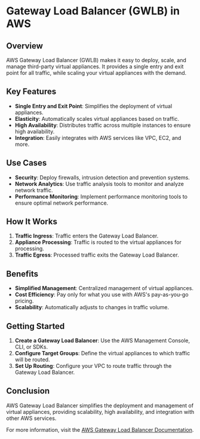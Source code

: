 # Gateway Load Balancer (GWLB) in AWS

## Overview
AWS Gateway Load Balancer (GWLB) makes it easy to deploy, scale, and manage third-party virtual appliances. It provides a single entry and exit point for all traffic, while scaling your virtual appliances with the demand.

## Key Features
- **Single Entry and Exit Point**: Simplifies the deployment of virtual appliances.
- **Elasticity**: Automatically scales virtual appliances based on traffic.
- **High Availability**: Distributes traffic across multiple instances to ensure high availability.
- **Integration**: Easily integrates with AWS services like VPC, EC2, and more.

## Use Cases
- **Security**: Deploy firewalls, intrusion detection and prevention systems.
- **Network Analytics**: Use traffic analysis tools to monitor and analyze network traffic.
- **Performance Monitoring**: Implement performance monitoring tools to ensure optimal network performance.

## How It Works
1. **Traffic Ingress**: Traffic enters the Gateway Load Balancer.
2. **Appliance Processing**: Traffic is routed to the virtual appliances for processing.
3. **Traffic Egress**: Processed traffic exits the Gateway Load Balancer.

## Benefits
- **Simplified Management**: Centralized management of virtual appliances.
- **Cost Efficiency**: Pay only for what you use with AWS's pay-as-you-go pricing.
- **Scalability**: Automatically adjusts to changes in traffic volume.

## Getting Started
1. **Create a Gateway Load Balancer**: Use the AWS Management Console, CLI, or SDKs.
2. **Configure Target Groups**: Define the virtual appliances to which traffic will be routed.
3. **Set Up Routing**: Configure your VPC to route traffic through the Gateway Load Balancer.

## Conclusion
AWS Gateway Load Balancer simplifies the deployment and management of virtual appliances, providing scalability, high availability, and integration with other AWS services.

For more information, visit the [AWS Gateway Load Balancer Documentation](https://docs.aws.amazon.com/elasticloadbalancing/latest/gateway/introduction.html).
